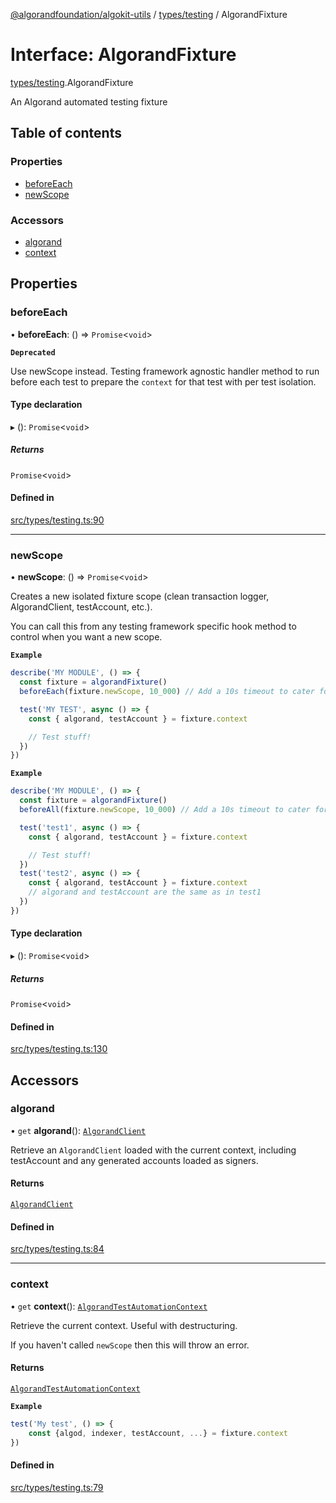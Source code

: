 [@algorandfoundation/algokit-utils](../README.md) / [types/testing](../modules/types_testing.md) / AlgorandFixture

# Interface: AlgorandFixture

[types/testing](../modules/types_testing.md).AlgorandFixture

An Algorand automated testing fixture

## Table of contents

### Properties

- [beforeEach](types_testing.AlgorandFixture.md#beforeeach)
- [newScope](types_testing.AlgorandFixture.md#newscope)

### Accessors

- [algorand](types_testing.AlgorandFixture.md#algorand)
- [context](types_testing.AlgorandFixture.md#context)

## Properties

### beforeEach

• **beforeEach**: () => `Promise`\<`void`\>

**`Deprecated`**

Use newScope instead.
Testing framework agnostic handler method to run before each test to prepare the `context` for that test with per test isolation.

#### Type declaration

▸ (): `Promise`\<`void`\>

##### Returns

`Promise`\<`void`\>

#### Defined in

[src/types/testing.ts:90](https://github.com/algorandfoundation/algokit-utils-ts/blob/main/src/types/testing.ts#L90)

___

### newScope

• **newScope**: () => `Promise`\<`void`\>

Creates a new isolated fixture scope (clean transaction logger, AlgorandClient, testAccount, etc.).

You can call this from any testing framework specific hook method to control when you want a new scope.

**`Example`**

```typescript
describe('MY MODULE', () => {
  const fixture = algorandFixture()
  beforeEach(fixture.newScope, 10_000) // Add a 10s timeout to cater for occasionally slow LocalNet calls

  test('MY TEST', async () => {
    const { algorand, testAccount } = fixture.context

    // Test stuff!
  })
})
```

**`Example`**

```typescript
describe('MY MODULE', () => {
  const fixture = algorandFixture()
  beforeAll(fixture.newScope, 10_000) // Add a 10s timeout to cater for occasionally slow LocalNet calls

  test('test1', async () => {
    const { algorand, testAccount } = fixture.context

    // Test stuff!
  })
  test('test2', async () => {
    const { algorand, testAccount } = fixture.context
    // algorand and testAccount are the same as in test1
  })
})
```

#### Type declaration

▸ (): `Promise`\<`void`\>

##### Returns

`Promise`\<`void`\>

#### Defined in

[src/types/testing.ts:130](https://github.com/algorandfoundation/algokit-utils-ts/blob/main/src/types/testing.ts#L130)

## Accessors

### algorand

• `get` **algorand**(): [`AlgorandClient`](../classes/types_algorand_client.AlgorandClient.md)

Retrieve an `AlgorandClient` loaded with the current context, including testAccount and any generated accounts loaded as signers.

#### Returns

[`AlgorandClient`](../classes/types_algorand_client.AlgorandClient.md)

#### Defined in

[src/types/testing.ts:84](https://github.com/algorandfoundation/algokit-utils-ts/blob/main/src/types/testing.ts#L84)

___

### context

• `get` **context**(): [`AlgorandTestAutomationContext`](types_testing.AlgorandTestAutomationContext.md)

Retrieve the current context.
Useful with destructuring.

If you haven't called `newScope` then this will throw an error.

#### Returns

[`AlgorandTestAutomationContext`](types_testing.AlgorandTestAutomationContext.md)

**`Example`**

```typescript
test('My test', () => {
    const {algod, indexer, testAccount, ...} = fixture.context
})
```

#### Defined in

[src/types/testing.ts:79](https://github.com/algorandfoundation/algokit-utils-ts/blob/main/src/types/testing.ts#L79)
